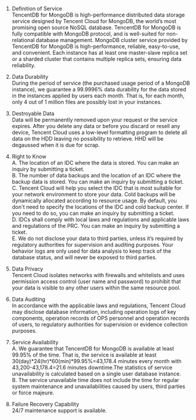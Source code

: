 
1. Definition of Service <br>
TencentDB for MongoDB is high-performance distributed data storage service designed by Tencent Cloud for MongoDB, the world’s most promising open source NoSQL database. TencentDB for MongoDB is fully compatible with MongoDB protocol, and is well-suited for non-relational database management.
MongoDB cluster service provided by TencentDB for MongoDB is high-performance, reliable, easy-to-use, and convenient. Each instance has at least one master-slave replica set or a sharded cluster that contains multiple replica sets, ensuring data reliability.

2. Data Durability <br>
During the period of service (the purchased usage period of a MongoDB instance), we guarantee a 99.9996% data durability for the data stored in the instances applied by users each month. That is, for each month, only 4 out of 1 million files are possibly lost in your instances.

3. Destroyable Data <br>
Data will be permanently removed upon your request or the service expires. After you delete any data or before you discard or resell any device, Tencent Cloud uses a low-level formatting program to delete all data on the HDD leaving no possibility to retrieve. HHD will be degaussed when it is due for scrap.

4. Right to Know <br>
  A. The location of an IDC where the data is stored. You can make an inquiry by submitting a ticket. <br>
  B. The number of data backups and the location of an IDC where the backup data is stored. You can make an inquiry by submitting a ticket. <br>
  C. Tencent Cloud will help you select the IDC that is most suitable for your network environment to store your data. Cold backups will be dynamically allocated according to resource usage. By default, you don't need to specify the locations of the IDC and cold backup center. If you need to do so, you can make an inquiry by submitting a ticket.<br>
  D. IDCs shall comply with local laws and regulations and applicable laws and regulations of the PRC. You can make an inquiry by submitting a ticket. <br>
  E. We do not disclose your data to third parties, unless it’s required by regulatory authorities for supervision and auditing purposes. Your behavior logs are only used for data analysis to keep track of the database status, and will never be exposed to third parties. <br>
  
5. Data Privacy <br>
Tencent Cloud isolates networks with firewalls and whitelists and uses permission access control (user name and password) to prohibit that your data is visible to any other users within the same resource pool.

6. Data Auditing<br>
In accordance with the applicable laws and regulations, Tencent Cloud may disclose database information, including operation logs of key components, operation records of OPS personnel and operation records of users, to regulatory authorities for supervision or evidence collection purposes.

7. Service Availability <br>
  A. We guarantee that TencentDB for MongoDB is available at least 99.95% of the time. That is, the service is available at least 30(day)*24(hr)*60(min)*99.95%=43,178.4 minutes every month with  43,200-43,178.4=21.6 minutes downtime.The statistics of service unavailability is calculated based on a single user database instance. <br>
  B. The service unavailable time does not include the time for regular system maintenance and unavailabilities caused by users, third parties or force majeure.

8. Failure Recovery Capability <br>
24/7 maintenance support is available.
